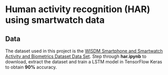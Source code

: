 # Human activity recognition (HAR) using smartwatch data

## Data
The dataset used in this project is the [WISDM Smartphone and Smartwatch Activity and Biometrics Dataset Data Set](https://archive.ics.uci.edu/ml/datasets/WISDM+Smartphone+and+Smartwatch+Activity+and+Biometrics+Dataset+). Step through **har.ipynb** to download, extract the dataset and train a LSTM model in TensorFlow Keras to obtain **90%** accuracy.
